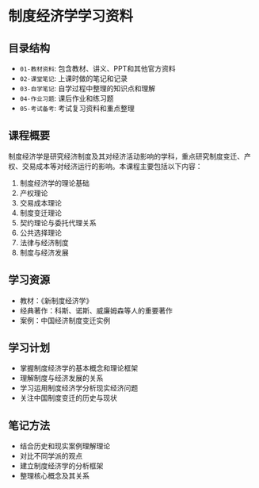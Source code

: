 # 制度经济学学习资料

## 目录结构
- `01-教材资料`: 包含教材、讲义、PPT和其他官方资料
- `02-课堂笔记`: 上课时做的笔记和记录
- `03-自学笔记`: 自学过程中整理的知识点和理解
- `04-作业习题`: 课后作业和练习题
- `05-考试备考`: 考试复习资料和重点整理

## 课程概要
制度经济学是研究经济制度及其对经济活动影响的学科，重点研究制度变迁、产权、交易成本等对经济运行的影响。本课程主要包括以下内容：

1. 制度经济学的理论基础
2. 产权理论
3. 交易成本理论
4. 制度变迁理论
5. 契约理论与委托代理关系
6. 公共选择理论
7. 法律与经济制度
8. 制度与经济发展

## 学习资源
- 教材：《新制度经济学》
- 经典著作：科斯、诺斯、威廉姆森等人的重要著作
- 案例：中国经济制度变迁实例

## 学习计划
- 掌握制度经济学的基本概念和理论框架
- 理解制度与经济发展的关系
- 学习运用制度经济学分析现实经济问题
- 关注中国制度变迁的历史与现状

## 笔记方法
- 结合历史和现实案例理解理论
- 对比不同学派的观点
- 建立制度经济学的分析框架
- 整理核心概念及其关系
